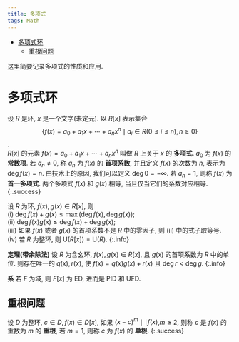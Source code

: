 ```yaml
---
title: 多项式
tags: Math
---
```

<meta http-equiv="content-type" content="text/html; charset=utf-8">
 <script type="text/x-mathjax-config">
 MathJax.Hub.Config({
   config: ["MMLorHTML.js"],
  jax: ["input/TeX", "output/HTML-CSS", "output/NativeMML"],
  extensions: ["MathMenu.js", "MathZoom.js"],
  TeX: {
    extensions: ["AMSmath.js", "AMSsymbols.js"],
    equationNumbers: {autoNumber: "AMS"}
  }
});
</script>
<script type="text/javascript" src="/usr/share/mathjax/MathJax.js"></script></head>


<!-- vim-markdown-toc GFM -->

* [多项式环](#多项式环)
    * [重根问题](#重根问题)

<!-- vim-markdown-toc -->

这里简要记录多项式的性质和应用.

# 多项式环
设 $R$ 是环, $x$ 是一个文字(未定元). 以 $R[x]$ 表示集合  
$$\{f(x) = a_0 + a_1x + \cdots + a_nx^n \mid a_i \in R(0 \le i \le n), n \ge 0\}$$.  
$R[x]$ 的元素 $f(x) = a_0 + a_1x + \cdots + a_nx^n$ 叫做 $R$ 上关于 $x$ 的 **多项式**. $a_0$ 为 $f(x)$ 的 **常数项**. 若 $a_n \ne 0$, 称 $a_n$ 为 $f(x)$ 的 **首项系数**, 并且定义 $f(x)$ 的次数为 $n$, 表示为 $\deg f(x) = n$. 由技术上的原因, 我们可以定义 $\deg 0 = -\infty$. 若 $a_n = 1$, 则称 $f(x)$ 为 **首一多项式**. 两个多项式 $f(x)$ 和 $g(x)$ 相等, 当且仅当它们的系数对应相等.
{:.success}

设 $R$ 为环, $f(x),g(x) \in R[x]$, 则  
(i) $\deg f(x)+g(x) \le \max(\deg f(x),\deg g(x))$;  
(ii) $\deg f(x)g(x) \le \deg f(x) + \deg g(x)$;  
(iii) 如果 $f(x)$ 或者 $g(x)$ 的首项系数不是 $R$ 中的零因子, 则 (ii) 中的式子取等号.  
(iv) 若 $R$ 为整环, 则 $\mathrm{U}(R[x]) = \mathrm{U}(R)$.
{:.info}

**定理(带余除法)** 设 $R$ 为含幺环, $f(x),g(x) \in R[x]$, 且 $g(x)$ 的首项系数为 $R$ 中的单位. 则存在唯一的 $q(x),r(x)$, 使 $f(x) = q(x)g(x) + r(x)$ 且 $\deg r < \deg g$.
{:.info}

**系** 若 $F$ 为域, 则 $F[x]$ 为 $\mathrm{ED}$, 进而是 $\mathrm{PID}$ 和 $\mathrm{UFD}$.

## 重根问题

设 $D$ 为整环, $c \in D,f(x) \in D[x]$, 如果 $(x-c)^m \mid\mid f(x)$,$m \ge 2$, 则称 $c$ 是 $f(x)$ 的重数为 $m$ 的 **重根**, 若 $m = 1$, 则称 $c$ 为 $f(x)$ 的 **单根**.
{:.success}

